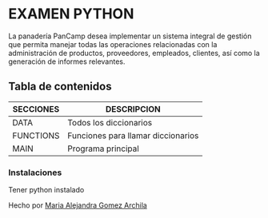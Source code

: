 # EXAMEN PYTHON
La panadería PanCamp desea implementar un sistema integral de gestión que permita manejar todas las operaciones relacionadas con la administración de productos, proveedores, empleados, clientes, así como la generación de informes relevantes.

## Tabla de contenidos
| SECCIONES | DESCRIPCION  |
|--|--|
| DATA | Todos los diccionarios |
| FUNCTIONS | Funciones para llamar diccionarios|
| MAIN | Programa principal|


### Instalaciones 
Tener python instalado



Hecho por [Maria Alejandra Gomez Archila](https://algunapersonaenestemundo)

